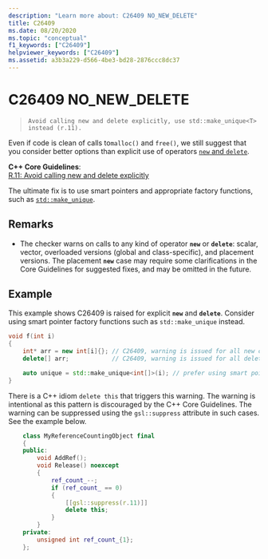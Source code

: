```yaml
---
description: "Learn more about: C26409 NO_NEW_DELETE"
title: C26409
ms.date: 08/20/2020
ms.topic: "conceptual"
f1_keywords: ["C26409"]
helpviewer_keywords: ["C26409"]
ms.assetid: a3b3a229-d566-4be3-bd28-2876ccc8dc37
---
```

# C26409 NO_NEW_DELETE

> `Avoid calling new and delete explicitly, use std::make_unique<T> instead (r.11).`

Even if code is clean of calls to`malloc()` and `free()`, we still suggest that you consider better options than explicit use of operators [`new` and `delete`](../cpp/new-and-delete-operators.md).

**C++ Core Guidelines**:\
[R.11: Avoid calling new and delete explicitly](https://isocpp.github.io/CppCoreGuidelines/CppCoreGuidelines#r11-avoid-calling-new-and-delete-explicitly)

The ultimate fix is to use smart pointers and appropriate factory functions, such as [`std::make_unique`](../standard-library/memory-functions.md#make_unique).

## Remarks

- The checker warns on calls to any kind of operator **`new`** or **`delete`**: scalar, vector, overloaded versions (global and class-specific), and placement versions. The placement **`new`** case may require some clarifications in the Core Guidelines for suggested fixes, and may be omitted in the future.

## Example

This example shows C26409 is raised for explicit **`new`** and **`delete`**. Consider using smart pointer factory functions such as `std::make_unique` instead.

```cpp
void f(int i)
{
    int* arr = new int[i]{}; // C26409, warning is issued for all new calls
    delete[] arr;            // C26409, warning is issued for all delete calls

    auto unique = std::make_unique<int[]>(i); // prefer using smart pointers over new and delete
}
```

There is a C++ idiom `delete this` that triggers this warning. The warning is intentional as this pattern is discouraged by the C++ Core Guidelines. The warning can be suppressed using the `gsl::suppress` attribute in such cases. See the example below.

```cpp
    class MyReferenceCountingObject final
    {
    public:
        void AddRef();
        void Release() noexcept
        {
            ref_count_--;
            if (ref_count_ == 0)
            {
                [[gsl::suppress(r.11)]]
                delete this; 
            }
        }
    private:
        unsigned int ref_count_{1};
    };
```
